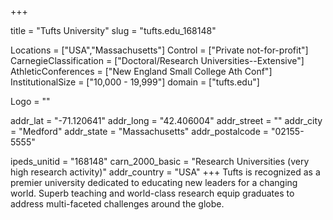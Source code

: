 
+++

title = "Tufts University"
slug = "tufts.edu_168148"

Locations = ["USA","Massachusetts"]
Control = ["Private not-for-profit"]
CarnegieClassification = ["Doctoral/Research Universities--Extensive"]
AthleticConferences = ["New England Small College Ath Conf"]
InstitutionalSize = ["10,000 - 19,999"]
domain = ["tufts.edu"]

Logo = ""

addr_lat = "-71.120641"
addr_long = "42.406004"
addr_street = ""
addr_city = "Medford"
addr_state = "Massachusetts"
addr_postalcode = "02155-5555"

ipeds_unitid = "168148"
carn_2000_basic = "Research Universities (very high research activity)"
addr_country = "USA"
+++
    Tufts is recognized as a premier university dedicated to educating new leaders for a changing world. Superb teaching and world-class research equip graduates to address multi-faceted challenges around the globe.
